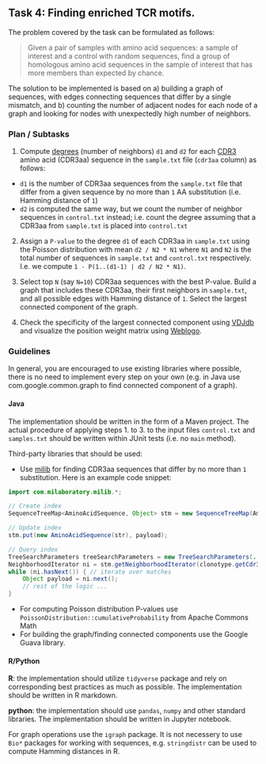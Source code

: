 ## Task 4: Finding enriched TCR motifs.

The problem covered by the task can be formulated as follows:

> Given a pair of samples with amino acid sequences: a sample of interest and a control with random sequences, find a group of homologous amino acid sequences in the sample of interest that has more members than expected by chance.

The solution to be implemented is based on a) building a graph of sequences, with edges connecting sequences that differ by a single mismatch, and b) counting the number of adjacent nodes for each node of a graph and looking for nodes with unexpectedly high number of neighbors.

### Plan / Subtasks

1. Compute [degrees](https://en.wikipedia.org/wiki/Degree_distribution) (number of neighbors) ``d1`` and ``d2`` for each [CDR3](https://en.wikipedia.org/wiki/Complementarity-determining_region) amino acid (CDR3aa) sequence in the ``sample.txt`` file (``cdr3aa`` column) as follows:

  * ``d1`` is the number of CDR3aa sequences from the ``sample.txt`` file that differ from a given sequence by no more than ``1`` AA substitution (i.e. Hamming distance of ``1``)
  * ``d2`` is computed the same way, but we count the number of neighbor sequences in ``control.txt`` instead; i.e. count the degree assuming that a CDR3aa from ``sample.txt`` is placed into ``control.txt``

2. Assign a ``P-value`` to the degree ``d1`` of each CDR3aa in ``sample.txt`` using the Poisson distribution with mean ``d2 / N2 * N1`` where ``N1`` and ``N2`` is the total number of sequences in ``sample.txt`` and ``control.txt`` respectively. I.e. we compute ``1 - P(1..(d1-1) | d2 / N2 * N1)``.

3. Select top ``N`` (say ``N=10``) CDR3aa sequences with the best P-value. Build a graph that includes these CDR3aa, their first neighbors in ``sample.txt``, and all possible edges with Hamming distance of ``1``. Select the largest connected component of the graph.

4. Check the specificity of the largest connected component using [VDJdb](https://vdjdb.cdr3.net/search) and visualize the position weight matrix using [Weblogo](https://weblogo.berkeley.edu).

### Guidelines

In general, you are encouraged to use existing libraries where possible, there is no need to implement every step on your own (e.g. in Java use com.google.common.graph to find connected component of a graph).

#### Java

The implementation should be written in the form of a Maven project. The actual procedure of applying steps 1. to 3. to the input files ``control.txt`` and ``samples.txt`` should be written within JUnit tests (i.e. no ``main`` method).

Third-party libraries that should be used:

* Use [milib](https://github.com/milaboratory/milib) for finding CDR3aa sequences that differ by no more than ``1`` substitution. Here is an example code snippet:

```java
import com.milaboratory.milib.*;

// Create index
SequenceTreeMap<AminoAcidSequence, Object> stm = new SequenceTreeMap(AminoAcidSequence.ALPHABET);

// Update index
stm.put(new AminoAcidSequence(str), payload);

// Query index
TreeSearchParameters treeSearchParameters = new TreeSearchParameters(...) // set the number of substitutions = 1, insertions/deletions = 0, total = 1
NeighborhoodIterator ni = stm.getNeighborhoodIterator(clonotype.getCdr3aaBinary(), treeSearchParameters);
while (ni.hasNext()) { // iterate over matches
    Object payload = ni.next();
    // rest of the logic ...
}
```

* For computing Poisson distribution P-values use ``PoissonDistribution::cumulativeProbability`` from Apache Commons Math
* For building the graph/finding connected components use the Google Guava library.

#### R/Python

**R**: the implementation should utilize ``tidyverse`` package and rely on corresponding best practices as much as possible. The implementation should be written in R markdown.

**python**: the implementation should use ``pandas``, ``numpy`` and other standard libraries. The implementation should be written in Jupyter notebook.

For graph operations use the ``igraph`` package. It is not necessery to use ``Bio*`` packages for working with sequences, e.g. ``stringdistr`` can be used to compute Hamming distances in R.
